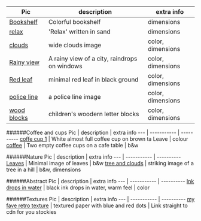Pic | description | extra info
--- | ----------- | ----------
[Bookshelf](http://cdn.morguefile.com/imageData/public/files/s/Seemann/09/h/14111743435qkl6.jpg) | Colorful bookshelf | dimensions 
[relax](http://cdn.morguefile.com/imageData/public/files/m/MGDboston/09/h/1410205990b3rgj.jpg) | 'Relax' written in sand | dimensions 
[clouds](http://cdn.morguefile.com/imageData/public/files/g/GaborfromHungary/08/h/1408886282s74rx.jpg) | wide clouds image | color, dimensions
[Rainy view](http://cdn.morguefile.com/imageData/public/files/w/wouldbetraveller/08/h/1407459202vr93j.jpg) | A rainy view of a city, raindrops on windows | color, dimensions 
[Red leaf](http://cdn.morguefile.com/imageData/public/files/w/wunee/02/h/1392956694jaka7.jpg) | minimal red leaf in black ground | color, dimensions
[police line](http://cdn.morguefile.com/imageData/public/files/f/fellowpacker/09/h/1378494158qsvcj.jpg) | a police line image | color, dimensions
[wood blocks](http://cdn.morguefile.com/imageData/public/files/f/FabienneBlanc/02/h/139207063280xry.jpg) | children's woodern letter blocks | color, dimensions 


######Coffee and cups
Pic | description | extra info
--- | ----------- | ----------
[coffe cup 1](http://cdn.morguefile.com/imageData/public/files/c/carygrant/01/h/13582692662cu4z.jpg) | White almost full coffee cup on brown ta Leave | colour
[coffee](http://cdn.morguefile.com/imageData/public/files/s/SQUAIO/11/h/1385559680s16ev.jpg) | Two empty coffee cups on a cafe table | b&w


######Nature
Pic | description | extra info
--- | ----------- | ----------
[Leaves](http://cdn.morguefile.com/imageData/public/files/m/Melodi2/02/h/13930908693avkc.jpg) | Minimal image of leaves | b&w
[tree and clouds](http://cdn.morguefile.com/imageData/public/files/h/hotblack/06/h/1370899248u3b6p.jpg) | striking image of a tree in a hill | b&w, dimensions 


######Abstract 
Pic | description | extra info
--- | ----------- | ----------
[Ink drops in water](http://cdn.morguefile.com/imageData/public/files/b/bhjoco/03/h/1362137243shntu.jpg) | black ink drops in water, warm feel | color


######Textures
Pic | description | extra info
--- | ----------- | ----------
[my fave retro texture](http://cdn.morguefile.com/imageData/public/files/k/KittyBitty/04/h/1365273675z11i3.jpg) | textured paper with blue and red dots |
Link straight to cdn for you stockies
